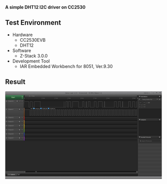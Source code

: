 **A simple DHT12 I2C driver on CC2530**

## Test Environment
- Hardware
  - CC2530EVB
  - DHT12
- Software
  - Z-Stack 3.0.0
- Development Tool
  - IAR Embedded Workbench for 8051, Ver.9.30
  
## Result
![](https://github.com/jarvis1984/DHT12_CC2530/blob/master/i2cfreq.jpg)
